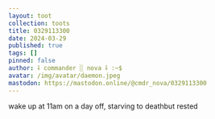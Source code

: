 ```yaml
---
layout: toot
collection: toots
title: 0329113300
date: 2024-03-29
published: true
tags: []
pinned: false
author: ⸸ commander ░ nova ⸸ :~$
avatar: /img/avatar/daemon.jpeg
mastodon: https://mastodon.online/@cmdr_nova/0329113300
---
```


wake up at 11am on a day off, starving to deathbut rested
